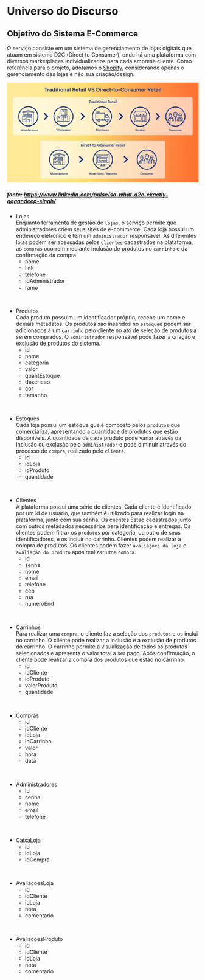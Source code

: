 <h1> 
    Universo do Discurso
</h1>

<h2>
    Objetivo do Sistema E-Commerce
</h2>

O serviço consiste em um sistema de gerenciamento de lojas digitais que atuam em sistema D2C (Direct to Consumer), onde há uma plataforma com diversos marketplaces individualizados para cada empresa cliente. Como referência para o projeto, adotamos o [Shopify](https://shopify.com/), considerando apenas o gerenciamento das lojas e não sua criação/design.


![Ilustração D2C](/UdD_images/D2C_image.jfif "Ilustração D2C")

##### fonte: https://www.linkedin.com/pulse/so-what-d2c-exactly-gagandeep-singh/ 

- Lojas  
Enquanto ferramenta de gestão de `lojas`, o serviço permite que administradores criem seus sites de e-commerce. Cada loja possui um endereço eletrônico e tem um `administrador` responsável. As diferentes lojas podem ser acessadas pelos `clientes` cadastrados na plataforma, as `compras` ocorrem mediante inclusão de produtos no `carrinho` e da confirmação da compra.
    - nome
    - link
    - telefone
    - idAdministrador
    - ramo  

<br>

- Produtos  
Cada produto possuim um identificador próprio, recebe um nome e demais metadatos. Os produtos são inseridos no `estoque`e podem sar adicionados à um `carrinho` pelo cliente no ato de seleção de produtos a serem comprados. O `administrador` responsável pode fazer a criação e exclusão de produtos do sistema.
    - id
    - nome
    - categoria
    - valor
    - quantEstoque
    - descricao
    - cor
    - tamanho

<br>

- Estoques  
Cada loja possui um estoque que é composto pelos `produtos` que comercializa, apresentando a quantidade de produtos que estão disponíveis. A quantidade de cada produto pode variar através da inclusão ou exclusão pelo `administrador` e pode diminuir através do processo de `compra`, realizado pelo `cliente`.
    - id
    - idLoja
    - idProduto
    - quantidade

<br>

- Clientes  
A plataforma possui uma série de clientes. Cada cliente é identificado por um id de usuário, que também é utilizado para realizar login na plataforma, junto com sua senha. Os clientes Estão cadastrados junto com outros metadados necessários para identificação e entregas. Os clientes podem filtrar os `produtos` por categoria, ou outro de seus identificadores, e os incluir no carrinho. Clientes podem realizar a compra de produtos. Os clientes podem fazer `avaliações da loja` e `avaliação do produto` após realizar uma `compra`.
    -  id
    - senha
    - nome
    - email
    - telefone
    - cep
    - rua
    - numeroEnd

<br>

- Carrinhos  
Para realizar uma `compra`, o cliente faz a seleção dos `produtos` e os inclui no carrinho. O cliente pode realizar a inclusão e a exclusão de produtos do carrinho. O carrinho permite a visualização de todos os produtos selecionados e apresenta o valor total a ser pago. Após confirmação, o cliente pode realizar a compra dos produtos que estão no carrinho.
    - id
    - idCliente
    - idProduto
    - valorProduto
    - quantidade
<br>

- Compras
    - id
    - idCliente
    - idLoja
    - idCarrinho
    - valor
    - hora
    - data
<br>

- Administradores
    - id
    - senha
    - nome
    - email
    - telefone
<br>

- CaixaLoja
    - id
    - idLoja
    - idCompra
<br>

- AvaliacoesLoja
    - id
    - idCliente
    - idLoja
    - nota
    - comentario
<br>

- AvaliacoesProduto
    - id
    - idCliente
    - idLoja
    - nota
    - comentario


